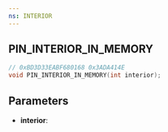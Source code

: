 ```yaml
---
ns: INTERIOR
---
```

## PIN_INTERIOR_IN_MEMORY

```c
// 0xBD3D33EABF680168 0x3ADA414E
void PIN_INTERIOR_IN_MEMORY(int interior);
```

## Parameters
* **interior**:
